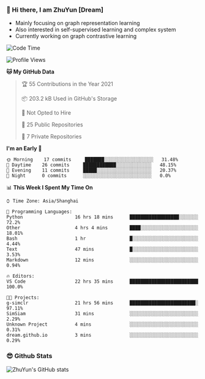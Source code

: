 ### 👋 Hi there, I am ZhuYun [Dream]

- Mainly focusing on graph representation learning
- Also interested in self-supervised learning and complex system
- Currently working on graph contrastive learning

<!--START_SECTION:waka-->
![Code Time](http://img.shields.io/badge/Code%20Time-30%20hrs%2058%20mins-blue)

![Profile Views](http://img.shields.io/badge/Profile%20Views-62-blue)

**🐱 My GitHub Data** 

> 🏆 55 Contributions in the Year 2021
 > 
> 📦 203.2 kB Used in GitHub's Storage 
 > 
> 🚫 Not Opted to Hire
 > 
> 📜 25 Public Repositories 
 > 
> 🔑 7 Private Repositories  
 > 
**I'm an Early 🐤** 

```text
🌞 Morning    17 commits     ███████░░░░░░░░░░░░░░░░░░   31.48% 
🌆 Daytime    26 commits     ████████████░░░░░░░░░░░░░   48.15% 
🌃 Evening    11 commits     █████░░░░░░░░░░░░░░░░░░░░   20.37% 
🌙 Night      0 commits      ░░░░░░░░░░░░░░░░░░░░░░░░░   0.0%
```


📊 **This Week I Spent My Time On** 

```text
⌚︎ Time Zone: Asia/Shanghai

💬 Programming Languages: 
Python                   16 hrs 18 mins      ██████████████████░░░░░░░   72.2% 
Other                    4 hrs 4 mins        ████░░░░░░░░░░░░░░░░░░░░░   18.01% 
Bash                     1 hr                █░░░░░░░░░░░░░░░░░░░░░░░░   4.44% 
Text                     47 mins             █░░░░░░░░░░░░░░░░░░░░░░░░   3.53% 
Markdown                 12 mins             ░░░░░░░░░░░░░░░░░░░░░░░░░   0.94%

🔥 Editors: 
VS Code                  22 hrs 35 mins      █████████████████████████   100.0%

🐱‍💻 Projects: 
g-simclr                 21 hrs 56 mins      ████████████████████████░   97.11% 
SimSiam                  31 mins             ░░░░░░░░░░░░░░░░░░░░░░░░░   2.29% 
Unknown Project          4 mins              ░░░░░░░░░░░░░░░░░░░░░░░░░   0.31% 
dream.github.io          3 mins              ░░░░░░░░░░░░░░░░░░░░░░░░░   0.29%
```

### 😎 Github Stats
![ZhuYun's GitHub stats](https://github-readme-stats.vercel.app/api?username=ZhuYun97&show_icons=true&theme=onedark)
